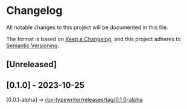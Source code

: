 # Changelog

All notable changes to this project will be documented in this file.

The format is based on [Keep a Changelog](https://keepachangelog.com/en/1.0.0/),
and this project adheres to [Semantic Versioning](https://semver.org/spec/v2.0.0.html).

## [Unreleased]

## [0.1.0] - 2023-10-25

[0.0.1-alpha] -> [rbx-typewriter/releases/tag/0.1.0-alpha](https://github.com/dev-syn/rbx-typewriter/releases/tag/0.1.0-alpha)